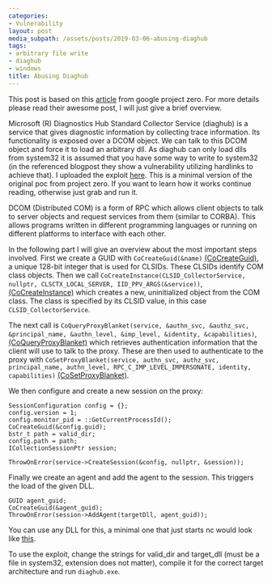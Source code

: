 ```yaml
---
categories:
- Vulnerability
layout: post
media_subpath: /assets/posts/2019-03-06-abusing-diaghub
tags:
- arbitrary file write
- diaghub
- windows
title: Abusing Diaghub
---
```


This post is based on this [article](https://googleprojectzero.blogspot.com/2018/04/windows-exploitation-tricks-exploiting.html?m=1) from google project zero. For more details please read their awesome post, I will just give a brief overview.

Microsoft (R) Diagnostics Hub Standard Collector Service (diaghub) is a service that gives diagnostic information by collecting trace information. Its functionality is exposed over a DCOM object. We can talk to this DCOM object and force it to load an arbitrary dll. As diaghub can only load dlls from system32 it is assumed that you have some way to write to system32 (in the referenced blogpost they show a vulnerability utilizing hardlinks to achieve that). I uploaded the exploit [here](https://github.com/xct/diaghub). This is a minimal version of the original poc from project zero. If you want to learn how it works continue reading, otherwise just grab and run it.

DCOM (Distributed COM) is a form of RPC which allows client objects to talk to server objects and request services from them (similar to CORBA). This allows programs written in different programming languages or running on different platforms to interface with each other.

In the following part I will give an overview about the most important steps involved. First we create a GUID with `CoCreateGuid(&name)` [(CoCreateGuid)](https://docs.microsoft.com/en-us/windows/desktop/api/combaseapi/nf-combaseapi-cocreateguid), a unique 128-bit integer that is used for CLSIDs. These CLSIDs identify COM class objects. Then we call `CoCreateInstance(CLSID_CollectorService, nullptr, CLSCTX_LOCAL_SERVER, IID_PPV_ARGS(&service))`, [(CoCreateInstance)](https://docs.microsoft.com/en-us/windows/desktop/api/combaseapi/nf-combaseapi-cocreateinstance) which creates a new, uninitialized object from the COM class. The class is specified by its CLSID value, in this case `CLSID_CollectorService`.

The next call is `CoQueryProxyBlanket(service, &authn_svc, &authz_svc, &principal_name, &authn_level, &imp_level, &identity, &capabilities)`, [(CoQueryProxyBlanket)](https://docs.microsoft.com/en-us/windows/desktop/api/combaseapi/nf-combaseapi-coqueryproxyblanket) which retrieves authentication information that the client will use to talk to the proxy. These are then used to authenticate to the proxy with `CoSetProxyBlanket(service, authn_svc, authz_svc, principal_name, authn_level, RPC_C_IMP_LEVEL_IMPERSONATE, identity, capabilities)` [(CoSetProxyBlanket)](https://docs.microsoft.com/en-us/windows/desktop/api/combaseapi/nf-combaseapi-cosetproxyblanket).

We then configure and create a new session on the proxy:

```
SessionConfiguration config = {};
config.version = 1;
config.monitor_pid = ::GetCurrentProcessId();
CoCreateGuid(&config.guid);
bstr_t path = valid_dir;
config.path = path;
ICollectionSessionPtr session;

ThrowOnError(service->CreateSession(&config, nullptr, &session));
```

Finally we create an agent and add the agent to the session. This triggers the load of the given DLL.

```
GUID agent_guid;
CoCreateGuid(&agent_guid);
ThrowOnError(session->AddAgent(targetDll, agent_guid));
```

You can use any DLL for this, a minimal one that just starts nc would look like [this](https://gist.github.com/xct/3949f3f4f178b1f3427fae7686a2a9c0).

To use the exploit, change the strings for valid\_dir and target\_dll (must be a file in system32, extension does not matter), compile it for the correct target architecture and run `diaghub.exe`.